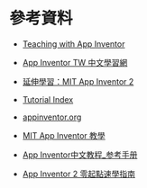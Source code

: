 # 參考資料

* [Teaching with App Inventor][1]
* [App Inventor TW 中文學習網][2]
* [延伸學習：MIT App Inventor 2][3]
* [Tutorial Index][4]
* [appinventor.org][5]
* [MIT App Inventor 教學][6]
* [App Inventor中文教程_参考手册][7]
* [App Inventor 2 零起點速學指南][8]




   [1]: http://appinventor.mit.edu/explore/teach.html
   [2]: http://www.appinventor.tw/ai2
   [3]: https://sites.google.com/site/jingprogram/app
   [4]: http://www.imagnity.com/tutorial-index/
   [5]: http://www.appinventor.org/
   [6]: http://s810802.pixnet.net/blog/category/1097426
   [7]: http://www.17coding.net/
   [8]: https://www.youtube.com/watch?v=Dd7rbkk_HcI&list=PLU-8o76TOvQVbpfKDVWoy3y7sAwHCm3HT
